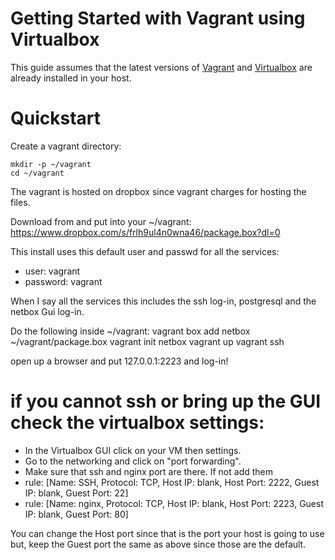 <h1>Getting Started with Vagrant using Virtualbox</h1>

This guide assumes that the latest versions of [Vagrant](https://www.vagrantup.com/downloads.html) and [Virtualbox](https://www.virtualbox.org/wiki/Downloads) are already installed in your host.

# Quickstart

Create a vagrant directory:

```
mkdir -p ~/vagrant
cd ~/vagrant

```
The vagrant is hosted on dropbox since vagrant charges for hosting the files.

Download from  and put into your ~/vagrant:
https://www.dropbox.com/s/frlh9ul4n0wna46/package.box?dl=0   


This install uses this default user and passwd for all the services:
* user: vagrant
* password: vagrant

When I say all the services this includes the ssh log-in, postgresql and the netbox
Gui log-in.

Do the following inside ~/vagrant:
vagrant box add netbox ~/vagrant/package.box
vagrant init netbox
vagrant up
vagrant ssh

 open up a browser and put 127.0.0.1:2223 and log-in!

# if you cannot ssh or bring up the GUI check the virtualbox settings:
* In the Virtualbox GUI click on your VM then settings.
* Go to the networking and click on "port forwarding".
* Make sure that ssh and nginx port are there. If not add them
* rule: [Name: SSH, Protocol: TCP, Host IP: blank, Host Port: 2222, Guest IP: blank, Guest Port: 22]
* rule: [Name: nginx, Protocol: TCP, Host IP: blank, Host Port: 2223, Guest IP: blank, Guest Port: 80]

You can change the Host port since that is the port your host is going to use but, keep the Guest port the same as above since those are the default.
